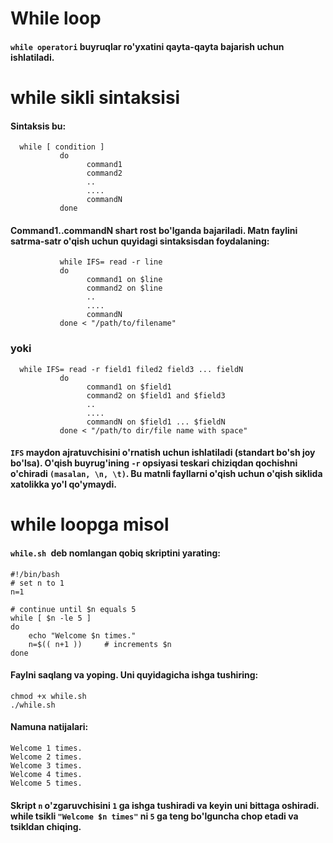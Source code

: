 # While loop

#### ```while operatori``` buyruqlar ro'yxatini qayta-qayta bajarish uchun ishlatiladi.


# while sikli sintaksisi

#### Sintaksis bu:


```
  while [ condition ]
           do
                 command1
                 command2
                 ..
                 ....
                 commandN
           done
```

#### Command1..commandN shart rost bo'lganda bajariladi. Matn faylini satrma-satr o'qish uchun quyidagi sintaksisdan foydalaning:

```
           while IFS= read -r line
           do
                 command1 on $line
                 command2 on $line
                 ..
                 ....
                 commandN
           done < "/path/to/filename"
```

### yoki

```
  while IFS= read -r field1 filed2 field3 ... fieldN
           do
                 command1 on $field1
                 command2 on $field1 and $field3
                 ..
                 ....
                 commandN on $field1 ... $fieldN
           done < "/path/to dir/file name with space"
```

#### ```IFS``` maydon ajratuvchisini o'rnatish uchun ishlatiladi (standart bo'sh joy bo'lsa). O'qish buyrug'ining ```-r``` opsiyasi teskari chiziqdan qochishni o'chiradi ```(masalan, \n, \t)```. Bu matnli fayllarni o'qish uchun o'qish siklida xatolikka yo'l qo'ymaydi.


# while loopga misol

#### ```while.sh ```deb nomlangan qobiq skriptini yarating:


```
#!/bin/bash
# set n to 1
n=1

# continue until $n equals 5
while [ $n -le 5 ]
do
	echo "Welcome $n times."
	n=$(( n+1 ))	 # increments $n
done
```

#### Faylni saqlang va yoping. Uni quyidagicha ishga tushiring:

```
chmod +x while.sh
./while.sh
```

#### Namuna natijalari:

```
Welcome 1 times.
Welcome 2 times.
Welcome 3 times.
Welcome 4 times.
Welcome 5 times.
```

#### Skript ```n``` o'zgaruvchisini ```1``` ga ishga tushiradi va keyin uni bittaga oshiradi. while tsikli ```"Welcome $n times"``` ni ```5``` ga teng bo'lguncha chop etadi va tsikldan chiqing.


